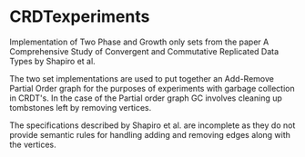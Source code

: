# CRDTexperiments

Implementation of Two Phase and Growth only sets from the paper A Comprehensive Study of Convergent and Commutative Replicated Data Types by Shapiro et al.

The two set implementations are used to put together an Add-Remove Partial Order graph for the purposes of experiments with garbage collection in CRDT's. In the case of the Partial order graph GC involves cleaning up tombstones left by removing vertices.

The specifications described by Shapiro et al. are incomplete as they do not provide semantic rules for handling adding and removing edges along with the vertices.
